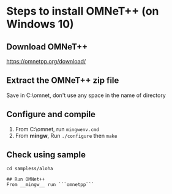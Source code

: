 # Steps to install OMNeT++ (on Windows 10)
## Download OMNeT++
https://omnetpp.org/download/
## Extract the OMNeT++ zip file
Save in C:\omnet, don't use any space in the name of directory
## Configure and compile
1. From C:\omnet, run ```mingwenv.cmd```
  1. From __mingw__, Run ```./configure``` then ```make```
## Check using sample
```cd sampless/aloha```
```./aloha
## Run OMNet++
From __mingw__ run ```omnetpp```
